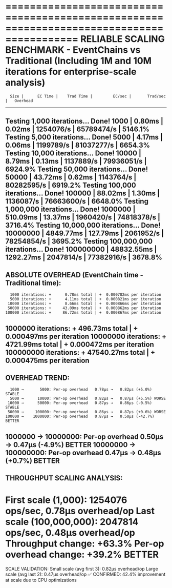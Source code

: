 ==========================================================================================
RELIABLE SCALING BENCHMARK - EventChains vs Traditional
(Including 1M and 10M iterations for enterprise-scale analysis)
==========================================================================================

      Size |      EC Time |    Trad Time |         EC/sec |       Trad/sec |   Overhead
------------------------------------------------------------------------------------------
Testing 1,000 iterations... Done!
      1000 |       0.80ms |       0.02ms |      1254076/s |     65789474/s |   5146.1%
Testing 5,000 iterations... Done!
      5000 |       4.17ms |       0.06ms |      1199789/s |     81037277/s |   6654.3%
Testing 10,000 iterations... Done!
     10000 |       8.79ms |       0.13ms |      1137889/s |     79936051/s |   6924.9%
Testing 50,000 iterations... Done!
     50000 |      43.72ms |       0.62ms |      1143764/s |     80282595/s |   6919.2%
Testing 100,000 iterations... Done!
    100000 |      88.02ms |       1.30ms |      1136087/s |     76663600/s |   6648.0%
Testing 1,000,000 iterations... Done!
   1000000 |     510.09ms |      13.37ms |      1960420/s |     74818378/s |   3716.4%
Testing 10,000,000 iterations... Done!
  10000000 |    4849.77ms |     127.79ms |      2061952/s |     78254854/s |   3695.2%
Testing 100,000,000 iterations... Done!
 100000000 |   48832.55ms |    1292.27ms |      2047814/s |     77382916/s |   3678.8%
------------------------------------------------------------------------------------------

ABSOLUTE OVERHEAD (EventChain time - Traditional time):
------------------------------------------------------------------------------------------
      1000 iterations: +      0.78ms total | +  0.000782ms per iteration
      5000 iterations: +      4.11ms total | +  0.000821ms per iteration
     10000 iterations: +      8.66ms total | +  0.000866ms per iteration
     50000 iterations: +     43.09ms total | +  0.000862ms per iteration
    100000 iterations: +     86.72ms total | +  0.000867ms per iteration
   1000000 iterations: +    496.73ms total | +  0.000497ms per iteration
  10000000 iterations: +   4721.99ms total | +  0.000472ms per iteration
 100000000 iterations: +  47540.27ms total | +  0.000475ms per iteration
------------------------------------------------------------------------------------------

OVERHEAD TREND:
------------------------------------------------------------------------------------------
      1000 →       5000: Per-op overhead   0.78μs →   0.82μs (+5.0%) STABLE
      5000 →      10000: Per-op overhead   0.82μs →   0.87μs (+5.5%) WORSE
     10000 →      50000: Per-op overhead   0.87μs →   0.86μs (-0.5%) STABLE
     50000 →     100000: Per-op overhead   0.86μs →   0.87μs (+0.6%) WORSE
    100000 →    1000000: Per-op overhead   0.87μs →   0.50μs (-42.7%) BETTER
   1000000 →   10000000: Per-op overhead   0.50μs →   0.47μs (-4.9%) BETTER
  10000000 →  100000000: Per-op overhead   0.47μs →   0.48μs (+0.7%) BETTER
------------------------------------------------------------------------------------------

THROUGHPUT SCALING ANALYSIS:
------------------------------------------------------------------------------------------
  First scale (1,000):       1254076 ops/sec, 0.78μs overhead/op
  Last scale (100,000,000):     2047814 ops/sec, 0.48μs overhead/op
  Throughput change:        +63.3%
  Per-op overhead change:   +39.2% BETTER
==========================================================================================

SCALE VALIDATION:
  Small scale (avg first 3): 0.82μs overhead/op
  Large scale (avg last 2):  0.47μs overhead/op
  ✅ CONFIRMED: 42.4% improvement at scale due to CPU optimizations
